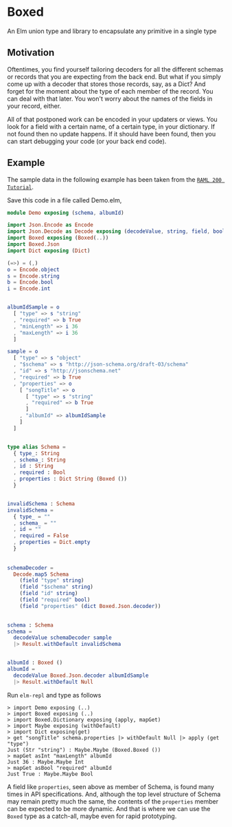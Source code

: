 # Boxed
An Elm union type and library to encapsulate any primitive in a single type


## Motivation
Oftentimes, you find yourself tailoring decoders for all the different schemas
or records that you are expecting from the back end. But what if you simply come
up with a decoder that stores those records, say, as a Dict? And forget for
the moment about the type of each member of the record. You can deal with
that later. You won't worry about the names of the fields in your record, either.

All of that postponed work can be encoded in your updaters or views. You look
for a field with a certain name, of a certain type, in your dictionary. If not
found then no update happens. If it should have been found, then you can start
debugging your code (or your back end code).


## Example
The sample data in the following example has been taken from the 
[`RAML 200 Tutorial`](https://raml.org/developers/raml-200-tutorial).

Save this code in a file called Demo.elm,

```elm
module Demo exposing (schema, albumId)

import Json.Encode as Encode
import Json.Decode as Decode exposing (decodeValue, string, field, bool, dict)
import Boxed exposing (Boxed(..))
import Boxed.Json
import Dict exposing (Dict)

(=>) = (,)
o = Encode.object
s = Encode.string
b = Encode.bool
i = Encode.int


albumIdSample = o
  [ "type" => s "string"
  , "required" => b True
  , "minLength" => i 36
  , "maxLength" => i 36
  ]

sample = o
  [ "type" => s "object"
  , "$schema" => s "http://json-schema.org/draft-03/schema"
  , "id" => s "http://jsonschema.net"
  , "required" => b True
  , "properties" => o
    [ "songTitle" => o
      [ "type" => s "string"
      , "required" => b True
      ]
    , "albumId" => albumIdSample
    ]
  ]


type alias Schema = 
  { type_: String 
  , schema_: String
  , id : String 
  , required : Bool
  , properties : Dict String (Boxed ())
  }


invalidSchema : Schema 
invalidSchema = 
  { type_ = "" 
  , schema_ = ""
  , id = "" 
  , required = False
  , properties = Dict.empty
  }
  
  
schemaDecoder =
  Decode.map5 Schema 
    (field "type" string)
    (field "$schema" string)
    (field "id" string)
    (field "required" bool)
    (field "properties" (dict Boxed.Json.decoder))

    
schema : Schema    
schema = 
  decodeValue schemaDecoder sample
  |> Result.withDefault invalidSchema


albumId : Boxed ()    
albumId = 
  decodeValue Boxed.Json.decoder albumIdSample
  |> Result.withDefault Null
```



Run `elm-repl` and type as follows 

    > import Demo exposing (..)
    > import Boxed exposing (..)
    > import Boxed.Dictionary exposing (apply, mapGet)
    > import Maybe exposing (withDefault)
    > import Dict exposing(get)
    > get "songTitle" schema.properties |> withDefault Null |> apply (get "type")
    Just (Str "string") : Maybe.Maybe (Boxed.Boxed ())
    > mapGet asInt "maxLength" albumId
    Just 36 : Maybe.Maybe Int
    > mapGet asBool "required" albumId
    Just True : Maybe.Maybe Bool
    
    


A field like `properties`, seen above as member of Schema, is found many times
in API specifications. And, although the top level structure of Schema may 
remain pretty much the same, the contents of the `properties` member can be
expected to be more dynamic. And that is where we can use the `Boxed` type as 
a catch-all, maybe even for rapid prototyping.




